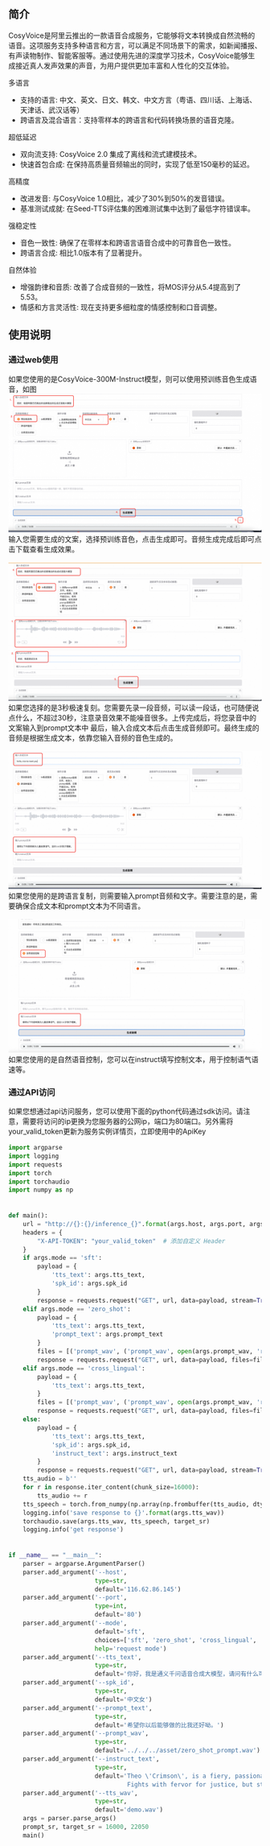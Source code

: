 ## 简介
CosyVoice是阿里云推出的一款语音合成服务，它能够将文本转换成自然流畅的语音。这项服务支持多种语言和方言，可以满足不同场景下的需求，如新闻播报、有声读物制作、智能客服等。通过使用先进的深度学习技术，CosyVoice能够生成接近真人发声效果的声音，为用户提供更加丰富和人性化的交互体验。

多语言 
- 支持的语言: 中文、英文、日文、韩文、中文方言（粤语、四川话、上海话、天津话、武汉话等）
- 跨语言及混合语言：支持零样本的跨语言和代码转换场景的语音克隆。

超低延迟

- 双向流支持: CosyVoice 2.0 集成了离线和流式建模技术。
- 快速首包合成: 在保持高质量音频输出的同时，实现了低至150毫秒的延迟。

高精度
- 改进发音: 与CosyVoice 1.0相比，减少了30%到50%的发音错误。
- 基准测试成就: 在Seed-TTS评估集的困难测试集中达到了最低字符错误率。

强稳定性

- 音色一致性: 确保了在零样本和跨语言语音合成中的可靠音色一致性。
- 跨语言合成: 相比1.0版本有了显著提升。

自然体验
- 增强韵律和音质: 改善了合成音频的一致性，将MOS评分从5.4提高到了5.53。
- 情感和方言灵活性: 现在支持更多细粒度的情感控制和口音调整。


## 使用说明
### 通过web使用

如果您使用的是CosyVoice-300M-Instruct模型，则可以使用预训练音色生成语音，如图![6.png](6.png)输入您需要生成的文案，选择预训练音色，点击生成即可。音频生成完成后即可点击下载查看生成效果。
<br>
<br>
![7.png](7.png)如果您选择的是3秒极速复刻。您需要先录一段音频，可以读一段话，也可随便说点什么，不超过30秒，注意录音效果不能噪音很多。上传完成后，将您录音中的文案输入到prompt文本中
最后，输入合成文本后点击生成音频即可。最终生成的音频是根据生成文本，依靠您输入音频的音色生成的。
<br>
<br>
![8.png](8.png)如果您使用的是跨语言复制，则需要输入prompt音频和文字。需要注意的是，需要确保合成文本和prompt文本为不同语言。
<br>
<br>
![9.png](9.png)如果您使用的是自然语音控制，您可以在instruct填写控制文本，用于控制语气语速等。

### 通过API访问
如果您想通过api访问服务，您可以使用下面的python代码通过sdk访问。请注意，需要将访问的ip更换为您服务器的公网ip，端口为80端口。另外需将your_valid_token更新为服务实例详情页，立即使用中的ApiKey
``` python
import argparse
import logging
import requests
import torch
import torchaudio
import numpy as np


def main():
    url = "http://{}:{}/inference_{}".format(args.host, args.port, args.mode)
    headers = {
        "X-API-TOKEN": "your_valid_token"  # 添加自定义 Header
    }
    if args.mode == 'sft':
        payload = {
            'tts_text': args.tts_text,
            'spk_id': args.spk_id
        }
        response = requests.request("GET", url, data=payload, stream=True, headers=headers)
    elif args.mode == 'zero_shot':
        payload = {
            'tts_text': args.tts_text,
            'prompt_text': args.prompt_text
        }
        files = [('prompt_wav', ('prompt_wav', open(args.prompt_wav, 'rb'), 'application/octet-stream'))]
        response = requests.request("GET", url, data=payload, files=files, stream=True, headers=headers)
    elif args.mode == 'cross_lingual':
        payload = {
            'tts_text': args.tts_text,
        }
        files = [('prompt_wav', ('prompt_wav', open(args.prompt_wav, 'rb'), 'application/octet-stream'))]
        response = requests.request("GET", url, data=payload, files=files, stream=True, headers=headers)
    else:
        payload = {
            'tts_text': args.tts_text,
            'spk_id': args.spk_id,
            'instruct_text': args.instruct_text
        }
        response = requests.request("GET", url, data=payload, stream=True, headers=headers)
    tts_audio = b''
    for r in response.iter_content(chunk_size=16000):
        tts_audio += r
    tts_speech = torch.from_numpy(np.array(np.frombuffer(tts_audio, dtype=np.int16))).unsqueeze(dim=0)
    logging.info('save response to {}'.format(args.tts_wav))
    torchaudio.save(args.tts_wav, tts_speech, target_sr)
    logging.info('get response')


if __name__ == "__main__":
    parser = argparse.ArgumentParser()
    parser.add_argument('--host',
                        type=str,
                        default='116.62.86.145')
    parser.add_argument('--port',
                        type=int,
                        default='80')
    parser.add_argument('--mode',
                        default='sft',
                        choices=['sft', 'zero_shot', 'cross_lingual', 'instruct'],
                        help='request mode')
    parser.add_argument('--tts_text',
                        type=str,
                        default='你好，我是通义千问语音合成大模型，请问有什么可以帮您的吗？')
    parser.add_argument('--spk_id',
                        type=str,
                        default='中文女')
    parser.add_argument('--prompt_text',
                        type=str,
                        default='希望你以后能够做的比我还好呦。')
    parser.add_argument('--prompt_wav',
                        type=str,
                        default='../../../asset/zero_shot_prompt.wav')
    parser.add_argument('--instruct_text',
                        type=str,
                        default='Theo \'Crimson\', is a fiery, passionate rebel leader. \
                                 Fights with fervor for justice, but struggles with impulsiveness.')
    parser.add_argument('--tts_wav',
                        type=str,
                        default='demo.wav')
    args = parser.parse_args()
    prompt_sr, target_sr = 16000, 22050
    main()

```